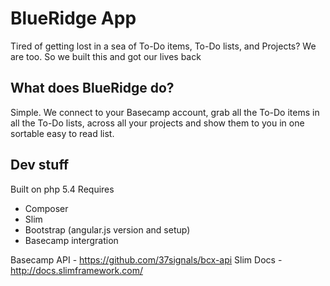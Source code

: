 #  BlueRidge App

Tired of getting lost in a sea of To-Do items, To-Do lists, and Projects?
We are too. So we built this and got our lives back

## What does BlueRidge do?

Simple. We connect to your Basecamp account, grab all the To-Do items in all the To-Do lists, across all your projects and show them to you in one sortable easy to read list.

## Dev stuff

Built on php 5.4 
Requires 
* Composer
* Slim
* Bootstrap (angular.js version and setup)
* Basecamp intergration  

Basecamp API - https://github.com/37signals/bcx-api
Slim Docs - http://docs.slimframework.com/
